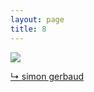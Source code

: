 ```yaml
---
layout: page
title: 8
---
```


<img src="{{ site.url }}/gifs/8.gif" />

<a href="http://vimeo.com/96300915">&#8627; simon gerbaud</a>
